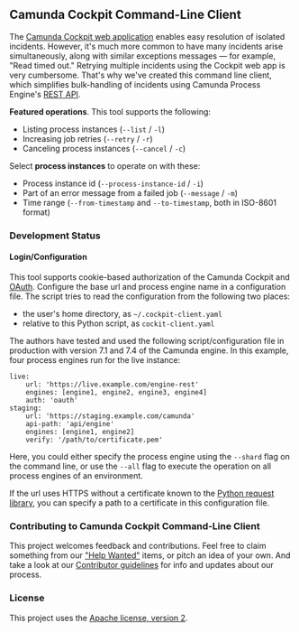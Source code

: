 ## Camunda Cockpit Command-Line Client

The [Camunda Cockpit web application][2] enables easy resolution of isolated incidents. However, it's much more common to have many incidents arise simultaneously, along with similar exceptions messages — for example, "Read timed out." Retrying multiple incidents using the Cockpit web app is very cumbersome. That's why we've created this command line client, which simplifies bulk-handling of incidents using Camunda Process Engine's [REST API][1].

 **Featured operations**. This tool supports the following:

 - Listing process instances (`--list` / `-l`)
 - Increasing job retries (`--retry` / `-r`)
 - Canceling process instances (`--cancel` / `-c`)

Select **process instances** to operate on with these:

 - Process instance id (`--process-instance-id` / `-i`)
 - Part of an error message from a failed job (`--message` / `-m`)
 - Time range (`--from-timestamp` and `--to-timestamp`, both in ISO-8601 format)

### Development Status
#### Login/Configuration

This tool supports cookie-based authorization of the Camunda Cockpit and [OAuth](https://oauth.net/). Configure the base url and process engine name in a configuration file. The script tries to read the configuration from the following two places:

 - the user's home directory, as `~/.cockpit-client.yaml`
 - relative to this Python script, as `cockit-client.yaml`

The authors have tested and used the following script/configuration file in production with version 7.1 and 7.4 of the Camunda engine. In this example, four process engines run for the live instance:

    live:
        url: 'https://live.example.com/engine-rest'
        engines: [engine1, engine2, engine3, engine4]
        auth: 'oauth'
    staging:
        url: 'https://staging.example.com/camunda'
        api-path: 'api/engine'
        engines: [engine1, engine2]
        verify: '/path/to/certificate.pem'

Here, you could either specify the process engine using the `--shard` flag on the command line, or use the `--all` flag to execute the operation on all process engines of an environment.

If the url uses HTTPS without a certificate known to the [Python request library][3], you can specify a path to a certificate in this configuration file.

### Contributing to Camunda Cockpit Command-Line Client
This project welcomes feedback and contributions. Feel free to claim something from our ["Help Wanted"](https://github.com/zalando/SwiftMonkey) items, or pitch an idea of your own. And take a look at our [Contributor guidelines](https://github.com/zalando/camunda-cockpit-client/blob/master/CONTRIBUTING.md) for info and updates about our process.

### License
This project uses the [Apache license, version 2](https://github.com/zalando/camunda-cockpit-client/blob/master/LICENSE).

 [1]: https://docs.camunda.org/manual/7.4/reference/rest/
 [2]: https://camunda.org/features/cockpit/
 [3]: http://docs.python-requests.org/en/master/user/advanced/#ca-certificates
